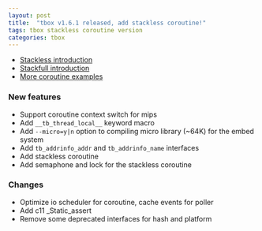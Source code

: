 ```yaml
---
layout: post
title:  "tbox v1.6.1 released, add stackless coroutine!"
tags: tbox stackless coroutine version 
categories: tbox
---
```


* [Stackless introduction](/2016/12/03/stackless-coroutine/)
* [Stackfull introduction](/2016/10/29/coroutine-switch/)
* [More coroutine examples](https://github.com/waruqi/tbox/tree/master/src/demo/coroutine)

### New features

* Support coroutine context switch for mips
* Add `__tb_thread_local__` keyword macro
* Add `--micro=y|n` option to compiling micro library (~64K) for the embed system
* Add `tb_addrinfo_addr` and `tb_addrinfo_name` interfaces
* Add stackless coroutine
* Add semaphone and lock for the stackless coroutine

### Changes

* Optimize io scheduler for coroutine, cache events for poller
* Add c11 _Static_assert
* Remove some deprecated interfaces for hash and platform

